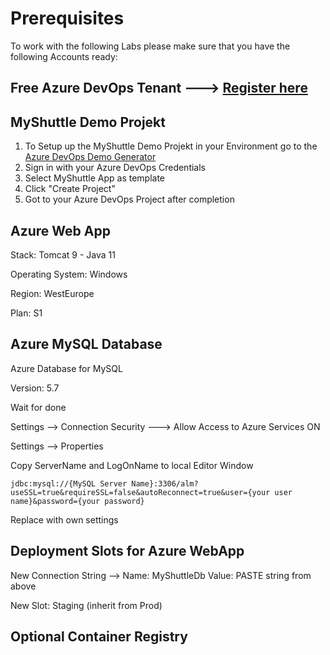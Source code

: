# Prerequisites

To work with the following Labs please make sure that you have the following Accounts ready:

## Free Azure DevOps Tenant ---> [Register here](https://azure.microsoft.com/de-de/services/devops/)

## MyShuttle Demo Projekt

1. To Setup up the MyShuttle Demo Projekt in your Environment go to the [Azure DevOps Demo Generator](https://aka.ms/devopsdemogenerator)
2. Sign in with your Azure DevOps Credentials
3. Select MyShuttle App as template
4. Click "Create Project"
5. Got to your Azure DevOps Project after completion

## Azure Web App

Stack: Tomcat 9 - Java 11

Operating System: Windows

Region: WestEurope

Plan: S1

## Azure MySQL Database

Azure Database for MySQL

Version: 5.7

Wait for done

Settings --> Connection Security ---> Allow Access to Azure Services ON

Settings --> Properties

Copy ServerName and LogOnName to local Editor Window


```jdbc:mysql://{MySQL Server Name}:3306/alm?useSSL=true&requireSSL=false&autoReconnect=true&user={your user name}&password={your password}```

Replace with own settings

## Deployment Slots for Azure WebApp

New Connection String --> Name: MyShuttleDb Value: PASTE string from above

New Slot: Staging (inherit from Prod)



## Optional Container Registry

